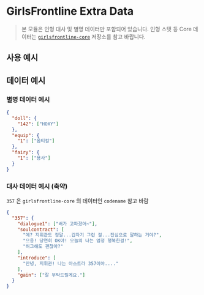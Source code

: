 # GirlsFrontline Extra Data

> 본 모듈은 인형 대사 및 별명 데이터만 포함되어 있습니다.
> 인형 스탯 등 Core 데이터는 [`girlsfrontline-core`](https://github.com/36base/girlsfrontline-core)
> 저장소를 참고 바랍니다.

## 사용 예시

## 데이터 예시

### 별명 데이터 예시

```json
{
  "doll": {
    "142": ["HOXY"]
  },
  "equip": {
    "1": ["옵티컬"]
  },
  "fairy": {
    "1": ["용사"]
  }
}
```

### 대사 데이터 예시 (축약)

`357` 은 `girlsfrontline-core` 의 데이터인 `codename` 참고 바람

```json
{
  "357": {
    "dialogue1": ["배가 고파졌어~"],
    "soulcontract": [
      "에? 지휘관도 정말...갑자기 그런 걸...진심으로 말하는 거야?",
      "으응! 당연히 OK야! 오늘의 나는 엄청 행복한걸!",
      "허그해도 괜찮아?"
    ],
    "introduce": [
      "안녕, 지휘관! 나는 아스트라 357이야...."
    ],
    "gain": ["잘 부탁드릴게요."]
  }
}
```